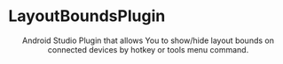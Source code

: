 # LayoutBoundsPlugin

<p align="center">Android Studio Plugin that allows You to show/hide layout bounds on connected devices by hotkey or tools menu command.</p>
